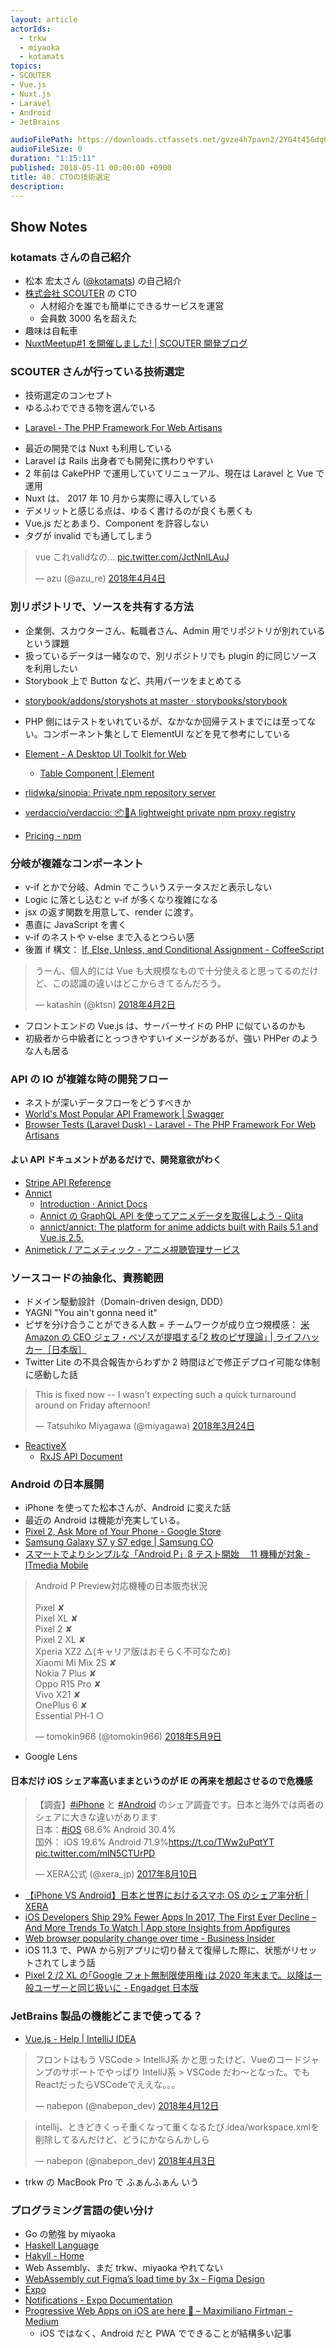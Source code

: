 ```yaml
---
layout: article
actorIds:
  - trkw
  - miyaoka
  - kotamats
topics:
- SCOUTER
- Vue.js
- Nuxt.js
- Laravel
- Android
- JetBrains

audioFilePath: https://downloads.ctfassets.net/gvze4h7pavn2/2YG4t45Gdq6u4SSc4qQcgg/2a7582b3da88a928c4f6d176f329e7c4/40.mp3
audioFileSize: 0
duration: "1:15:11"
published: 2018-05-11 00:00:00 +0900
title: 40. CTOの技術選定
description:
---
```


## Show Notes

### kotamats さんの自己紹介

* 松本 宏太さん ([@kotamats](https://twitter.com/kotamats)) の自己紹介
* [株式会社 SCOUTER](https://corp.scouter.co.jp/) の CTO
  * 人材紹介を誰でも簡単にできるサービスを運営
  * 会員数 3000 名を超えた
* 趣味は自転車
* [NuxtMeetup#1 を開催しました! | SCOUTER 開発ブログ](https://www.wantedly.com/companies/scouter/post_articles/113944)

### SCOUTER さんが行っている技術選定

* 技術選定のコンセプト
* ゆるふわでできる物を選んでいる

- [Laravel - The PHP Framework For Web Artisans](https://laravel.com/)

* 最近の開発では Nuxt も利用している
* Laravel は Rails 出身者でも開発に携わりやすい
* 2 年前は CakePHP で運用していてリニューアル、現在は Laravel と Vue で運用
* Nuxt は、 2017 年 10 月から実際に導入している
* デメリットと感じる点は、ゆるく書けるのが良くも悪くも
* Vue.js だとあまり、Component を許容しない
* タグが invalid でも通してしまう

<blockquote class="twitter-tweet" data-lang="ja"><p lang="ja" dir="ltr">vue これvalidなの… <a href="https://t.co/JctNnlLAuJ">pic.twitter.com/JctNnlLAuJ</a></p>&mdash; azu (@azu_re) <a href="https://twitter.com/azu_re/status/981546013700714496?ref_src=twsrc%5Etfw">2018年4月4日</a></blockquote>

### 別リポジトリで、ソースを共有する方法

* 企業側、スカウターさん、転職者さん、Admin 用でリポジトリが別れているという課題
* 扱っているデータは一緒なので、別リポジトリでも plugin 的に同じソースを利用したい
* Storybook 上で Button など、共用パーツをまとめてる

- [storybook/addons/storyshots at master · storybooks/storybook](https://github.com/storybooks/storybook/tree/master/addons/storyshots)

* PHP 側にはテストをいれているが、なかなか回帰テストまでには至ってない。コンポーネント集として ElementUI などを見て参考にしている
* [Element - A Desktop UI Toolkit for Web](http://element.eleme.io/#/en-US)

  * [Table Component | Element](http://element.eleme.io/#/en-US/component/table#table)

- [rlidwka/sinopia: Private npm repository server](https://github.com/rlidwka/sinopia)

* [verdaccio/verdaccio: 📦🔐A lightweight private npm proxy registry](https://github.com/verdaccio/verdaccio)

- [Pricing - npm](https://www.npmjs.com/pricing)

### 分岐が複雑なコンポーネント

* v-if とかで分岐、Admin でこういうステータスだと表示しない
* Logic に落とし込むと v-if が多くなり複雑になる
* jsx の返す関数を用意して、render に渡す。
* 愚直に JavaScript を書く
* v-if のネストや v-else まで入るとつらい感
* 後置 if 構文： [If, Else, Unless, and Conditional Assignment - CoffeeScript](http://coffeescript.org/#conditionals)

<blockquote class="twitter-tweet" data-lang="ja"><p lang="ja" dir="ltr">うーん、個人的には Vue も大規模なもので十分使えると思ってるのだけど、この認識の違いはどこからきてるんだろう。</p>&mdash; katashin (@ktsn) <a href="https://twitter.com/ktsn/status/980613072493592576?ref_src=twsrc%5Etfw">2018年4月2日</a></blockquote>

* フロントエンドの Vue.js は、サーバーサイドの PHP に似ているのかも
* 初級者から中級者にとっつきやすいイメージがあるが、強い PHPer のような人も居る

### API の IO が複雑な時の開発フロー

* ネストが深いデータフローをどうすべきか
* [World's Most Popular API Framework | Swagger](https://swagger.io/)
* [Browser Tests (Laravel Dusk) - Laravel - The PHP Framework For Web Artisans](https://laravel.com/docs/5.4/dusk)

#### よい API ドキュメントがあるだけで、開発意欲がわく

* [Stripe API Reference](https://stripe.com/docs/api)
* [Annict](https://annict.jp/)
  * [Introduction · Annict Docs](https://docs.annict.com/ja/)
  * [Annict の GraphQL API を使ってアニメデータを取得しよう - Qiita](https://qiita.com/shimbaco/items/e3f2f8650b08e1e060bd)
  * [annict/annict: The platform for anime addicts built with Rails 5.1 and Vue.js 2.5.](https://github.com/annict/annict)
* [Animetick / アニメティック - アニメ視聴管理サービス](http://animetick.net/)

### ソースコードの抽象化、責務範囲

* ドメイン駆動設計（Domain-driven design, DDD）
* YAGNI "You ain't gonna need it"
* ピザを分け合うことができる人数 = チームワークが成り立つ規模感： [米 Amazon の CEO ジェフ・ベゾスが提唱する｢2 枚のピザ理論｣ | ライフハッカー［日本版］](https://www.lifehacker.jp/2014/11/141118two_pizza_rule.html)
* Twitter Lite の不具合報告からわずか 2 時間ほどで修正デプロイ可能な体制に感動した話

<blockquote class="twitter-tweet" data-lang="ja"><p lang="en" dir="ltr">This is fixed now -- I wasn&#39;t expecting such a quick turnaround around on Friday afternoon!</p>&mdash; Tatsuhiko Miyagawa (@miyagawa) <a href="https://twitter.com/miyagawa/status/977351828495978497?ref_src=twsrc%5Etfw">2018年3月24日</a></blockquote>

* [ReactiveX](http://reactivex.io/)
  * [RxJS API Document](http://reactivex.io/rxjs/)

### Android の日本展開

* iPhone を使ってた松本さんが、Android に変えた話
* 最近の Android は機能が充実している。
* [Pixel 2, Ask More of Your Phone - Google Store](https://store.google.com/us/product/pixel_2?hl=en-US)
* [Samsung Galaxy S7 y S7 edge | Samsung CO](http://www.samsung.com/co/smartphones/galaxy-s7/overview/)
* [スマートでよりシンプルな「Android P」β テスト開始　 11 機種が対象 - ITmedia Mobile](http://www.itmedia.co.jp/mobile/articles/1805/09/news078.html)

<blockquote class="twitter-tweet" data-lang="ja"><p lang="ja" dir="ltr">Android P Preview対応機種の日本販売状況<br><br>Pixel ✘<br>Pixel XL ✘<br>Pixel 2 ✘<br>Pixel 2 XL ✘<br>Xperia XZ2 △(キャリア版はおそらく不可なため)<br>Xiaomi Mi Mix 2S ✘<br>Nokia 7 Plus ✘<br>Oppo R15 Pro ✘<br>Vivo X21 ✘<br>OnePlus 6 ✘<br>Essential PH‑1 ○</p>&mdash; tomokin966 (@tomokin966) <a href="https://twitter.com/tomokin966/status/994084357471199234?ref_src=twsrc%5Etfw">2018年5月9日</a></blockquote>

* Google Lens

#### 日本だけ iOS シェア率高いままというのが IE の再来を想起させるので危機感

<blockquote class="twitter-tweet" data-lang="ja"><p lang="ja" dir="ltr">【調査】<a href="https://twitter.com/hashtag/iPhone?src=hash&amp;ref_src=twsrc%5Etfw">#iPhone</a> と <a href="https://twitter.com/hashtag/Android?src=hash&amp;ref_src=twsrc%5Etfw">#Android</a> のシェア調査です。日本と海外では両者のシェアに大きな違いがあります<br>日本：<a href="https://twitter.com/hashtag/iOS?src=hash&amp;ref_src=twsrc%5Etfw">#iOS</a> 68.6%  Android 30.4%<br>国外：  iOS 19.6%  Android 71.9%<a href="https://t.co/TWw2uPqtYT">https://t.co/TWw2uPqtYT</a> <a href="https://t.co/mlN5CTUrPD">pic.twitter.com/mlN5CTUrPD</a></p>&mdash; XERA公式 (@xera_jp) <a href="https://twitter.com/xera_jp/status/895557428703485952?ref_src=twsrc%5Etfw">2017年8月10日</a></blockquote>

* [【iPhone VS Android】日本と世界におけるスマホ OS のシェア率分析 | XERA](https://xera.jp/entry/iphone-android-share)
* [iOS Developers Ship 29% Fewer Apps In 2017, The First Ever Decline – And More Trends To Watch | App store Insights from Appfigures](https://blog.appfigures.com/ios-developers-ship-less-apps-for-first-time/)
* [Web browser popularity change over time - Business Insider](http://www.businessinsider.com/web-browser-popularity-since-2008-2016-7)
* iOS 11.3 で、PWA から別アプリに切り替えて復帰した際に、状態がリセットされてしまう話
* [Pixel 2 /2 XL の｢Google フォト無制限使用権｣は 2020 年末まで。以降は一般ユーザーと同じ扱いに - Engadget 日本版](https://japanese.engadget.com/2017/10/06/pixel-2-2-xl-google-2020/)

### JetBrains 製品の機能どこまで使ってる？

* [Vue.js - Help | IntelliJ IDEA](https://www.jetbrains.com/help/idea/vue-js.html)

<blockquote class="twitter-tweet" data-lang="ja"><p lang="ja" dir="ltr">フロントはもう VSCode &gt; IntelliJ系 かと思ったけど、Vueのコードジャンプのサポートでやっぱり InteliJ系 &gt; VSCode だわ〜となった。でもReactだったらVSCodeでええな。。。</p>&mdash; nabepon (@nabepon_dev) <a href="https://twitter.com/nabepon_dev/status/984230482576490496?ref_src=twsrc%5Etfw">2018年4月12日</a></blockquote>

<blockquote class="twitter-tweet" data-lang="ja"><p lang="ja" dir="ltr">intellij、ときどきくっそ重くなって重くなるたび.idea/workspace.xmlを削除してるんだけど、どうにかならんかしら</p>&mdash; nabepon (@nabepon_dev) <a href="https://twitter.com/nabepon_dev/status/981010813988163584?ref_src=twsrc%5Etfw">2018年4月3日</a></blockquote>

* trkw の MacBook Pro で ふぁんふぁん いう

### プログラミング言語の使い分け

* Go の勉強 by miyaoka
* [Haskell Language](https://www.haskell.org/)
* [Hakyll - Home](https://jaspervdj.be/hakyll/)
* Web Assembly、まだ trkw、miyaoka やれてない
* [WebAssembly cut Figma’s load time by 3x – Figma Design](https://blog.figma.com/webassembly-cut-figmas-load-time-by-3x-76f3f2395164)
* [Expo](https://expo.io/)
* [Notifications - Expo Documentation](https://docs.expo.io/versions/v25.0.0/sdk/notifications.html#content)
* [Progressive Web Apps on iOS are here 🚀 – Maximiliano Firtman – Medium](https://medium.com/@firt/progressive-web-apps-on-ios-are-here-d00430dee3a7)
  * iOS ではなく、Android だと PWA でできることが結構多い記事
